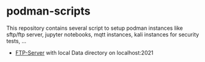 # podman-scripts
This repository contains several script to setup podman instances like sftp/ftp server, jupyter notebooks, mqtt instances, kali instances for security tests, ...

- [FTP-Server](ftp/runFTPServer.sh) with local Data directory on localhost:2021   
